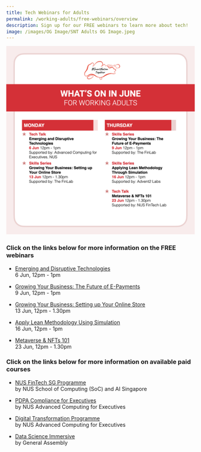 ```yaml
---
title: Tech Webinars for Adults
permalink: /working-adults/free-webinars/overview
description: Sign up for our FREE webinars to learn more about tech!
image: /images/OG Image/SNT Adults OG Image.jpeg
---
```

![Free webinars in June for working adults](/images/Updated-Jun22-Whats-On-WA.jpeg)
### Click on the links below for more information on the FREE webinars

* [Emerging and Disruptive Technologies](/working-adults/free-webinars/emerging-tech-jun2022)<br>
6 Jun,  12pm - 1pm
 
* [Growing Your Business: The Future of E-Payments ](/working-adults/free-webinars/e-payments-jun2022)<br>
 9 Jun, 12pm - 1pm  
 
* [Growing Your Business: Setting up Your Online Store](/working-adults/free-webinars/online-store-jun2022)<br>
 13 Jun, 12pm - 1.30pm
 
 * [Apply Lean Methodology Using Simulation ](/working-adults/free-webinars/lean-jun2022)<br>
 16 Jun, 12pm - 1pm
 
 * [Metaverse & NFTs 101](/working-adults/free-webinars/metaverse-jun2022)<br>
 23 Jun, 12pm - 1.30pm


###  Click on the links below for more information on available paid courses

* [NUS FinTech SG Programme](/working-adults/fintech/nus-ace)<br>
	by NUS School of Computing (SoC) and AI Singapore

* [PDPA Compliance for Executives](/working-adults/pdpa-compliance/nus-ace)<br>
by NUS Advanced Computing for Executives

* [Digital Transformation Programme](/working-adults/digi-transformation/nus-ace)<br>
 by NUS Advanced Computing for Executives 

* [Data Science Immersive](/working-adults/paid-courses/ga-data-sci) <br>
 by General Assembly